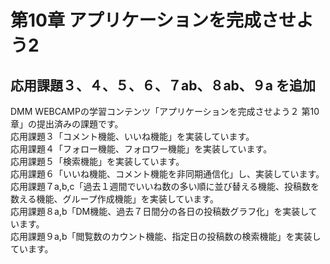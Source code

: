 # 第10章 アプリケーションを完成させよう2
## 応用課題３、４、５、６、７ab、８ab、９a を追加
DMM WEBCAMPの学習コンテンツ「アプリケーションを完成させよう２ 第10章」の提出済みの課題です。<br>
応用課題３「コメント機能、いいね機能」を実装しています。<br>
応用課題４「フォロー機能、フォロワー機能」を実装しています。<br>
応用課題５「検索機能」を実装しています。<br>
応用課題６「いいね機能、コメント機能を非同期通信化」し、実装しています。<br>
応用課題７a,b,c「過去１週間でいいね数の多い順に並び替える機能、投稿数を数える機能、グループ作成機能」を実装しています。<br>
応用課題８a,b「DM機能、過去７日間分の各日の投稿数グラフ化」を実装しています。<br>
応用課題９a,b「閲覧数のカウント機能、指定日の投稿数の検索機能」を実装しています。